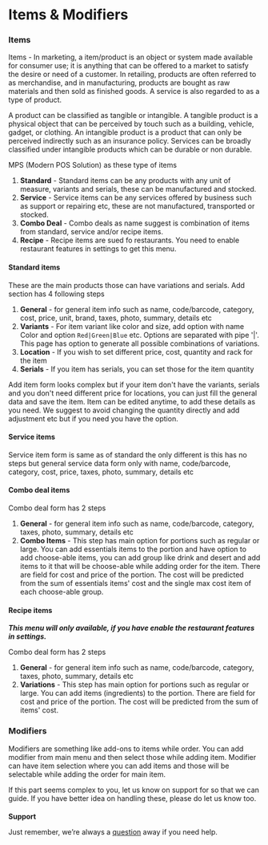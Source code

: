 # Items & Modifiers



### Items

Items - In marketing, a item/product is an object or system made available for consumer use; it is anything that can be offered to a market to satisfy the desire or need of a customer. In retailing, products are often referred to as merchandise, and in manufacturing, products are bought as raw materials and then sold as finished goods. A service is also regarded to as a type of product.

A product can be classified as tangible or intangible. A tangible product is a physical object that can be perceived by touch such as a building, vehicle, gadget, or clothing. An intangible product is a product that can only be perceived indirectly such as an insurance policy. Services can be broadly classified under intangible products which can be durable or non durable.

MPS (Modern POS Solution) as these type of items

1.  **Standard** - Standard items can be any products with any unit of measure, variants and serials, these can be manufactured and stocked.
2.  **Service** - Service items can be any services offered by business such as support or repairing etc, these are not manufactured, transported or stocked.
3.  **Combo Deal** - Combo deals as name suggest is combination of items from standard, service and/or recipe items.
4.  **Recipe** - Recipe items are sued fo restaurants. You need to enable restaurant features in settings to get this menu.

#### Standard items

These are the main products those can have variations and serials. Add section has 4 following steps

1.  **General** - for general item info such as name, code/barcode, category, cost, price, unit, brand, taxes, photo, summary, details etc
2.  **Variants** - For item variant like color and size, add option with name Color and option `Red|Green|Blue` etc. Options are separated with pipe '|'. This page has option to generate all possible combinations of variations.
3.  **Location** - If you wish to set different price, cost, quantity and rack for the item
4.  **Serials** - If you item has serials, you can set those for the item quantity

Add item form looks complex but if your item don't have the variants, serials and you don't need different price for locations, you can just fill the general data and save the item. Item can be edited anytime, to add these details as you need. We suggest to avoid changing the quantity directly and add adjustment etc but if you need you have the option.

#### Service items

Service item form is same as of standard the only different is this has no steps but general service data form only with name, code/barcode, category, cost, price, taxes, photo, summary, details etc

#### Combo deal items

Combo deal form has 2 steps

1.  **General** - for general item info such as name, code/barcode, category, taxes, photo, summary, details etc
2.  **Combo Items** - This step has main option for portions such as regular or large. You can add essentials items to the portion and have option to add choose-able items, you can add group like drink and desert and add items to it that will be choose-able while adding order for the item. There are field for cost and price of the portion. The cost will be predicted from the sum of essentials items' cost and the single max cost item of each choose-able group.

#### Recipe items

**_This menu will only available, if you have enable the restaurant features in settings._**

Combo deal form has 2 steps

1.  **General** - for general item info such as name, code/barcode, category, taxes, photo, summary, details etc
2.  **Variations** - This step has main option for portions such as regular or large. You can add items (ingredients) to the portion. There are field for cost and price of the portion. The cost will be predicted from the sum of items' cost.

### Modifiers

Modifiers are something like add-ons to items while order. You can add modifier from main menu and then select those while adding item. Modifier can have item selection where you can add items and those will be selectable while adding the order for main item.

If this part seems complex to you, let us know on support for so that we can guide. If you have better idea on handling these, please do let us know too.

####

**Support**

Just remember, we’re always a [question](https://tecdiary.net/support/modern-point-of-sale-solution/ask_question) away if you need help.
